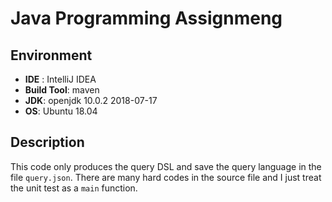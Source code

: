 # Java Programming Assignmeng

## Environment
* **IDE** : IntelliJ IDEA
* **Build Tool**: maven
* **JDK**: openjdk 10.0.2 2018-07-17
* **OS**: Ubuntu 18.04

## Description
This code only produces the query DSL and save the query language in the file `query.json`.
There are many hard codes in the source file and I just treat the unit test as a `main` function.
